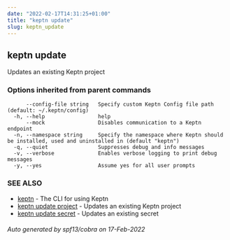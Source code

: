 ```yaml
---
date: "2022-02-17T14:31:25+01:00"
title: "keptn update"
slug: keptn_update
---
```

## keptn update

Updates an existing Keptn project

### Options inherited from parent commands

```
      --config-file string   Specify custom Keptn Config file path (default: ~/.keptn/config)
  -h, --help                 help
      --mock                 Disables communication to a Keptn endpoint
  -n, --namespace string     Specify the namespace where Keptn should be installed, used and uninstalled in (default "keptn")
  -q, --quiet                Suppresses debug and info messages
  -v, --verbose              Enables verbose logging to print debug messages
  -y, --yes                  Assume yes for all user prompts
```

### SEE ALSO

* [keptn](../keptn/)  - The CLI for using Keptn
* [keptn update project](../keptn_update_project/)  - Updates an existing Keptn project
* [keptn update secret](../keptn_update_secret/)  - Updates an existing secret

###### Auto generated by spf13/cobra on 17-Feb-2022
